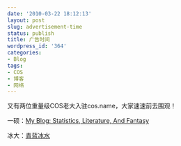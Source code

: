 ```yaml
---
date: '2010-03-22 18:12:13'
layout: post
slug: advertisement-time
status: publish
title: 广告时间
wordpress_id: '364'
categories:
- Blog
tags:
- COS
- 博客
- 网络
---
```


又有两位重量级COS老大入驻cos.name，大家速速前去围观！

一硕：[My Blog: Statistics, Literature, And Fantasy](http://yishuo.cos.name)

冰大：[青蓝冰水](http://bing.cos.name/)
